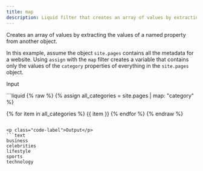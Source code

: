 ```yaml
---
title: map
description: Liquid filter that creates an array of values by extracting a named property from an object.
---
```


Creates an array of values by extracting the values of a named property from another object.

In this example, assume the object `site.pages` contains all the metadata for a website. Using `assign` with the `map` filter creates a variable that contains only the values of the `category` properties of everything in the `site.pages` object.

<p class="code-label">Input</p>
```liquid
{% raw %}
{% assign all_categories = site.pages | map: "category" %}

{% for item in all_categories %}
{{ item }}
{% endfor %}
{% endraw %}
```

<p class="code-label">Output</p>
```text
business
celebrities
lifestyle
sports
technology
```
